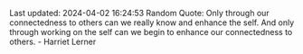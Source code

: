 Last updated: 2024-04-02 16:24:53
Random Quote: Only through our connectedness to others can we really know and enhance the self. And only through working on the self can we begin to enhance our connectedness to others. - Harriet Lerner